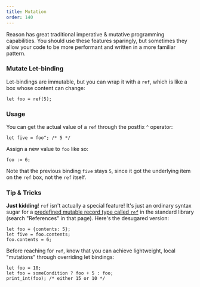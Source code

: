 ```yaml
---
title: Mutation
order: 140
---
```


Reason has great traditional imperative & mutative programming capabilities. You should use these features sparingly, but sometimes they allow your code to be more performant and written in a more familiar pattern.

### Mutate Let-binding

Let-bindings are immutable, but you can wrap it with a `ref`, which is like a box whose content can change:

```reason
let foo = ref(5);
```

### Usage

You can get the actual value of a `ref` through the postfix `^` operator:

```
let five = foo^; /* 5 */
```

Assign a new value to `foo` like so:

```
foo := 6;
```

Note that the previous binding `five` stays `5`, since it got the underlying item on the `ref` box, not the `ref` itself.

### Tip & Tricks

**Just kidding**! `ref` isn't actually a special feature! It's just an ordinary syntax sugar for a [predefined mutable record type called `ref`](/api/Pervasives.html#TYPEref) in the standard library (search "References" in that page). Here's the desugared version:

```reason
let foo = {contents: 5};
let five = foo.contents;
foo.contents = 6;
```

Before reaching for `ref`, know that you can achieve lightweight, local "mutations" through overriding let bindings:

```reason
let foo = 10;
let foo = someCondition ? foo + 5 : foo;
print_int(foo); /* either 15 or 10 */
```
